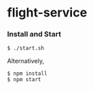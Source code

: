 # flight-service



### Install and Start

```
$ ./start.sh
```


Alternatively,

```
$ npm install
$ npm start

```
